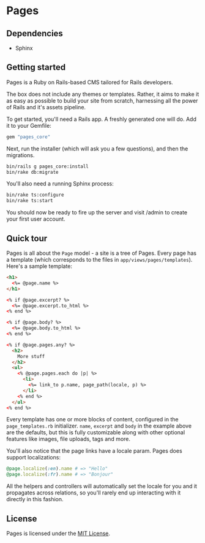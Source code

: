 # Pages

## Dependencies

* Sphinx

## Getting started

Pages is a Ruby on Rails-based CMS tailored for Rails developers.

The box does not include any themes or templates. Rather, it aims to
make it as easy as possible to build your site from scratch, harnessing
all the power of Rails and it's assets pipeline.

To get started, you'll need a Rails app. A freshly generated one will
do. Add it to your Gemfile:

```ruby
gem "pages_core"
```

Next, run the installer (which will ask you a few questions), and then
the migrations.

```sh
bin/rails g pages_core:install
bin/rake db:migrate
```

You'll also need a running Sphinx process:

```sh
bin/rake ts:configure
bin/rake ts:start
```

You should now be ready to fire up the server and visit /admin to
create your first user account.

## Quick tour

Pages is all about the `Page` model - a site is a tree of Pages. Every
page has a template (which corresponds to the files in
`app/views/pages/templates`). Here's a sample template:

```html
<h1>
  <%= @page.name %>
</h1>

<% if @page.excerpt? %>
  <%= @page.excerpt.to_html %>
<% end %>

<% if @page.body? %>
  <%= @page.body.to_html %>
<% end %>

<% if @page.pages.any? %>
  <h2>
    More stuff
  </h2>
  <ul>
    <% @page.pages.each do |p| %>
      <li>
        <%= link_to p.name, page_path(locale, p) %>
      </li>
    <% end %>
  </ul>
<% end %>
```

Every template has one or more blocks of content, configured in
the `page_templates.rb` initializer. `name`, `excerpt` and `body`
in the example above are the defaults, but this is fully customizable
along with other optional features like images, file uploads, tags and more.

You'll also notice that the page links have a locale param. Pages does support
localizations:

```ruby
@page.localize(:en).name # => "Hello"
@page.localize(:fr).name # => "Bonjour"
```

All the helpers and controllers will automatically set the locale for
you and it propagates across relations, so you'll rarely end up
interacting with it directly in this fashion.

## License

Pages is licensed under the
[MIT License](http://www.opensource.org/licenses/MIT).
